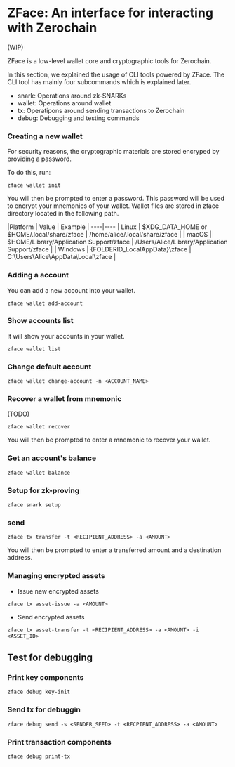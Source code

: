 # ZFace: An interface for interacting with Zerochain
(WIP)

ZFace is a low-level wallet core and cryptographic tools for Zerochain.

In this section, we explained the usage of CLI tools powered by ZFace. The CLI tool has mainly four subcommands which is explained later.
- snark: Operations around zk-SNARKs
- wallet: Operations around wallet
- tx: Operatipons around sending transactions to Zerochain
- debug: Debugging and testing commands

### Creating a new wallet
For security reasons, the cryptographic materials are stored encryped by providing a password.

To do this, run:

```
zface wallet init
```

You will then be prompted to enter a password. This password will be used to encrypt your mnemonics of your wallet. Wallet files are stored in zface directory located in the following path.

|Platform | Value | Example |
----|----
| Linux | $XDG_DATA_HOME or $HOME/.local/share/zface | /home/alice/.local/share/zface |
| macOS | $HOME/Library/Application Support/zface | /Users/Alice/Library/Application Support/zface |
| Windows | {FOLDERID_LocalAppData}\zface | C:\Users\Alice\AppData\Local\zface |


### Adding a account
You can add a new account into your wallet.

```
zface wallet add-account
```

### Show accounts list
It will show your accounts in your wallet.

```
zface wallet list
```

### Change default account

```
zface wallet change-account -n <ACCOUNT_NAME>
```

### Recover a wallet from mnemonic
(TODO)
```
zface wallet recover
```

You will then be prompted to enter a mnemonic to recover your wallet.

### Get an account's balance

```
zface wallet balance
```

### Setup for zk-proving

```
zface snark setup
```

### send

```
zface tx transfer -t <RECIPIENT_ADDRESS> -a <AMOUNT>
```
You will then be prompted to enter a transferred amount and a destination address.

### Managing encrypted assets
- Issue new encrypted assets
```
zface tx asset-issue -a <AMOUNT>
```

- Send encrypted assets
```
zface tx asset-transfer -t <RECIPIENT_ADDRESS> -a <AMOUNT> -i <ASSET_ID>
```

## Test for debugging

### Print key components
```
zface debug key-init
```

### Send tx for debuggin
```
zface debug send -s <SENDER_SEED> -t <RECPIENT_ADDRESS> -a <AMOUNT>
```

### Print transaction components
```
zface debug print-tx
```
